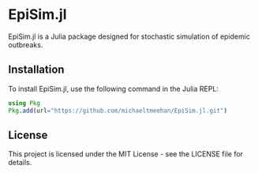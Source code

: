 # EpiSim.jl

EpiSim.jl is a Julia package designed for stochastic simulation of epidemic outbreaks. 

## Installation

To install EpiSim.jl, use the following command in the Julia REPL:
```julia
using Pkg
Pkg.add(url="https://github.com/michaeltmeehan/EpiSim.jl.git")
```

## License

This project is licensed under the MIT License - see the LICENSE file for details.

